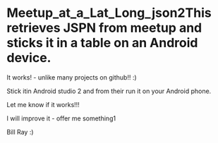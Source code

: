 # Meetup_at_a_Lat_Long_json2This retrieves JSPN from meetup and sticks it in a table on an Android device.

It works! - unlike many projects on github!! :)

Stick itin Android studio 2 and from their run it on your Android phone.

Let me know if it works!!! 

I will improve it - offer me something1

Bill Ray :)
